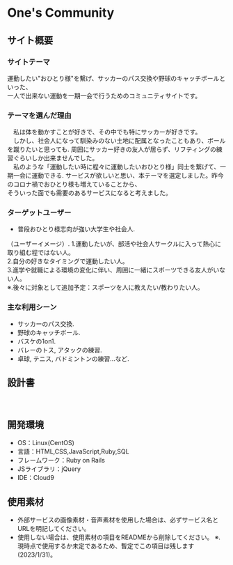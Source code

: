 # One's Community

## サイト概要

### サイトテーマ
運動したい"おひとり様"を繋げ、サッカーのパス交換や野球のキャッチボールといった、  
一人で出来ない運動を一期一会で行うためのコミュニティサイトです。  

### テーマを選んだ理由
　私は体を動かすことが好きで、その中でも特にサッカーが好きです。  
　しかし、社会人になって馴染みのない土地に配属となったこともあり、ボールを蹴りたいと思っても. 
周囲にサッカー好きの友人が居らず、リフティングの練習ぐらいしか出来ませんでした。  
　私のような「運動したい時に程々に運動したいおひとり様」同士を繋げて、一期一会に運動できる. 
サービスが欲しいと思い、本テーマを選定しました。昨今のコロナ禍でおひとり様も増えていることから、  
そういった面でも需要のあるサービスになると考えました。  

### ターゲットユーザー
- 普段おひとり様志向が強い大学生や社会人. 

（ユーザーイメージ）. 
1.運動したいが、部活や社会人サークルに入って熱心に取り組む程ではない人。  
2.自分の好きなタイミングで運動したい人。  
3.進学や就職による環境の変化に伴い、周囲に一緒にスポーツできる友人がいない人。  
※.後々に対象として追加予定：スポーツを人に教えたい/教わりたい人。  

### 主な利用シーン
- サッカーのパス交換. 
- 野球のキャッチボール. 
- バスケの1on1. 
- バレーのトス, アタックの練習. 
- 卓球, テニス, バドミントンの練習...など. 

## 設計書
　

## 開発環境
- OS：Linux(CentOS)
- 言語：HTML,CSS,JavaScript,Ruby,SQL
- フレームワーク：Ruby on Rails
- JSライブラリ：jQuery
- IDE：Cloud9

## 使用素材
- 外部サービスの画像素材・音声素材を使用した場合は、必ずサービス名とURLを明記してください。
- 使用しない場合は、使用素材の項目をREADMEから削除してください。
※.現時点で使用するか未定であるため、暫定でこの項目は残します(2023/1/31)。